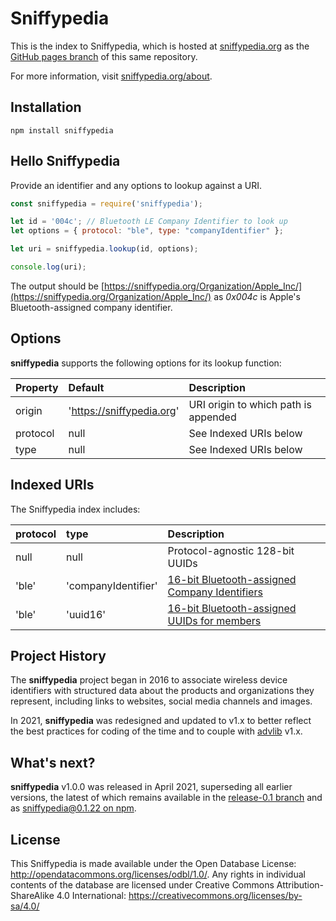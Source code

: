 Sniffypedia
===========

This is the index to Sniffypedia, which is hosted at [sniffypedia.org](https://sniffypedia.org) as the [GitHub pages branch](https://github.com/reelyactive/sniffypedia/tree/gh-pages) of this same repository.

For more information, visit [sniffypedia.org/about](https://sniffypedia.org/about).


Installation
------------

    npm install sniffypedia


Hello Sniffypedia
-----------------

Provide an identifier and any options to lookup against a URI.

```javascript
const sniffypedia = require('sniffypedia');

let id = '004c'; // Bluetooth LE Company Identifier to look up
let options = { protocol: "ble", type: "companyIdentifier" };

let uri = sniffypedia.lookup(id, options);

console.log(uri);
```

The output should be [https://sniffypedia.org/Organization/Apple_Inc/](https://sniffypedia.org/Organization/Apple_Inc/) as _0x004c_ is Apple's Bluetooth-assigned company identifier.


Options
-------

__sniffypedia__ supports the following options for its lookup function:

| Property | Default                   | Description                          | 
|:---------|:--------------------------|:-------------------------------------|
| origin   | 'https://sniffypedia.org' | URI origin to which path is appended |
| protocol | null                      | See Indexed URIs below               |
| type     | null                      | See Indexed URIs below               |


Indexed URIs
------------

The Sniffypedia index includes:

| protocol | type                | Description                                 |
|:---------|:--------------------|:--------------------------------------------|
| null     | null                | Protocol-agnostic 128-bit UUIDs             |
| 'ble'    | 'companyIdentifier' | [16-bit Bluetooth-assigned Company Identifiers](https://www.bluetooth.com/specifications/assigned-numbers/company-identifiers) |
| 'ble'    | 'uuid16'            | [16-bit Bluetooth-assigned UUIDs for members](https://www.bluetooth.com/specifications/assigned-numbers/16-bit-uuids-for-members) |


Project History
---------------

The __sniffypedia__ project began in 2016 to associate wireless device identifiers with structured data about the products and organizations they represent, including links to websites, social media channels and images.

In 2021, __sniffypedia__ was redesigned and updated to v1.x to better reflect the best practices for coding of the time and to couple with [advlib](https://github.com/reelyactive/advlib) v1.x.


What's next?
------------

__sniffypedia__ v1.0.0 was released in April 2021, superseding all earlier versions, the latest of which remains available in the [release-0.1 branch](https://github.com/reelyactive/sniffypedia/tree/release-0.1) and as [sniffypedia@0.1.22 on npm](https://www.npmjs.com/package/sniffypedia/v/0.1.22).


License
-------

This Sniffypedia is made available under the Open Database License: http://opendatacommons.org/licenses/odbl/1.0/.  Any rights in individual contents of the database are licensed under Creative Commons Attribution-ShareAlike 4.0 International: https://creativecommons.org/licenses/by-sa/4.0/


